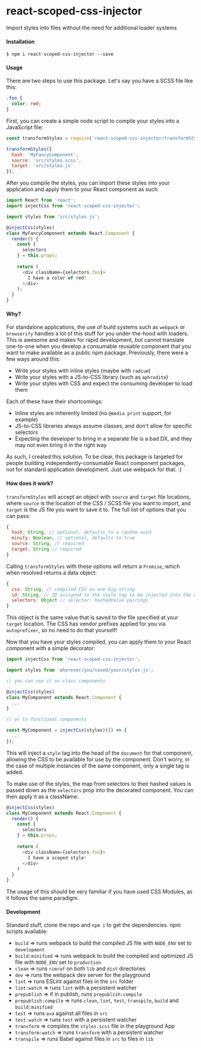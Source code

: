 # react-scoped-css-injector

Import styles into files without the need for additional loader systems

#### Installation

    $ npm i react-scoped-css-injector --save
    
#### Usage

There are two steps to use this package. Let's say you have a SCSS file like this:

```scss
.foo {
  color: red;
}
```

First, you can create a simple node script to compile your styles into a JavaScript file:

```javascript
const transformStyles = require('react-scoped-css-injector/transformStyles');

transformStyles({
  hash: 'MyFancyComponent',
  source: 'src/styles.scss',
  target: 'src/styles.js'
});
```

After you compile the styles, you can import these styles into your application and apply them to your React component as such:

```javascript
import React from 'react';
import injectCss from 'react-scoped-css-injector';

import styles from 'src/styles.js';

@injectCss(styles)
class MyFancyComponent extends React.Component {
  render() {
    const {
      selectors
    } = this.props;
    
    return (
      <div className={selectors.foo}>
        I have a color of red!
      </div>
    );
  }
}
```

#### Why?

For standalone applications, the use of build systems such as `webpack` or `browserify` handles a lot of this stuff for you under-the-hood with loaders. This is awesome and makes for rapid development, but cannot translate one-to-one when you develop a consumable reusable component that you want to make available as a public npm package. Previously, there were a few ways around this:
* Write your styles with inline styles (maybe with `radium`)
* Write your styles with a JS-to-CSS library (such as `aphrodite`)
* Write your styles with CSS and expect the consuming developer to load them

Each of these have their shortcomings:
* Inline styles are inherently limited (no `@media print` support, for example)
* JS-to-CSS libraries always assume classes, and don't allow for specific selectors
* Expecting the developer to bring in a separate file is a bad DX, and they may not even bring it in the right way

As such, I created this solution. To be clear, this package is targeted for people building independently-consumable React component packages, not for standard application development. Just use webpack for that. :)

#### How does it work?

`transformStyles` will accept an object with `source` and `target` file locations, where `source` is the location of the CSS / SCSS file you want to import, and `target` is the JS file you want to save it to. The full list of options that you can pass:

```javascript
{
  hash: String, // optional, defaults to a random uuid
  minify: Boolean, // optional, defaults to true
  source: String, // required
  target: String // required
}
```

Calling `transformStyles` with these options will return a `Promise`, which when resolved returns a data object:

```javascript
{
  css: String, // compiled CSS as one big string
  id: String, // ID assigned to the style tag to be injected into the document head
  selectors: Object // selector: hashedValue pairings
}
```

This object is the same value that is saved to the file specified at your `target` location. The CSS has vendor prefixes applied for you via `autoprefixer`, so no need to do that yourself!

Now that you have your styles compiled, you can apply them to your React component with a simple decorator:

```javascript
import injectCss from 'react-scoped-css-injector';

import styles from 'wherever/you/saved/your/styles.js';

// you can use it on class components

@injectCss(styles)
class MyComponent extends React.Component {
  ...
}

// or to functional components

const MyComponent = injectCss(styles)(() => {
  ...
});
```

This will inject a `style` tag into the head of the `document` for that component, allowing the CSS to be available for use by the component. Don't worry, in the case of multiple instances of the same component, only a single tag is added.

To make use of the styles, the map from selectors to their hashed values is passed down as the `selectors` prop into the decorated component. You can then apply it as a className:

```javascript
@injectCss(styles)
class MyComponent extends React.Component {
  render() {
    const {
      selectors
    } = this.props;
    
    return (
      <div className={selectors.foo}>
        I have a scoped style!
      </div>
    )
  }
}
```

The usage of this should be very familiar if you have used CSS Modules, as it follows the same paradigm.

#### Development

Standard stuff, clone the repo and `npm i` to get the dependencies. npm scripts available:
* `build` => runs webpack to build the compiled JS file with `NODE_ENV` set to `development`
* `build:minified` => runs webpack to build the compiled and optimized JS file with `NODE_ENV` set to `production`
* `clean` => runs `rimraf` on both `lib` and `dist` directories
* `dev` => runs the webpack dev server for the playground
* `lint` => runs ESLint against files in the `src` folder
* `lint:watch` => runs `lint` with a persistent watcher
* `prepublish` => if in publish, runs `prepublish:compile`
* `prepublish:compile` => runs `clean`, `lint`, `test`, `transpile`, `build` and `build:minified`
* `test` => runs `ava` against all files in `src`
* `test:watch` => runs `test` with a persistent watcher
* `transform` => compiles the `styles.scss` file in the playground App
* `transform:watch` => runs `transform` with a persistent watcher
* `transpile` => runs Babel against files in `src` to files in `lib`
